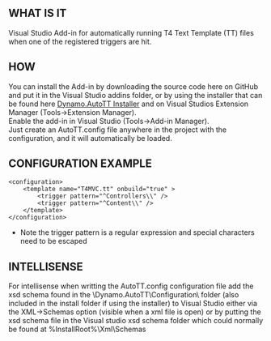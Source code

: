 
WHAT IS IT
----------
Visual Studio Add-in for automatically running T4 Text Template (TT) files when one of the registered triggers are hit.



HOW
---------
You can install the Add-in by downloading the source code here on GitHub and put it in the Visual Studio addins folder, or by using the installer that can be found here [Dynamo.AutoTT Installer](http://fakeyourbeauty.com/projects/Dynamo.AutoTT.msi) and on Visual Studios Extension Manager (Tools->Extension Manager).  
Enable the add-in in Visual Studio (Tools->Add-in Manager).  
Just create an AutoTT.config file anywhere in the project with the configuration, and it will automatically be loaded.  



CONFIGURATION EXAMPLE
---------------------
	<configuration>
		<template name="T4MVC.tt" onbuild="true" >
			<trigger pattern="^Controllers\\" />
			<trigger pattern="^Content\\" />
		</template>
	</configuration>

* Note the trigger pattern is a regular expression and special characters need to be escaped



INTELLISENSE
------------
For intellisense when writting the AutoTT.config configuration file add the xsd schema found in the \Dynamo.AutoTT\Configuration\ folder (also included in the install folder if using the installer) to Visual Studio either via the XML->Schemas option (visible when a xml file is open)
or by putting the xsd schema file in the Visual studio xsd schema folder which could normally be found at %InstallRoot%\Xml\Schemas 
